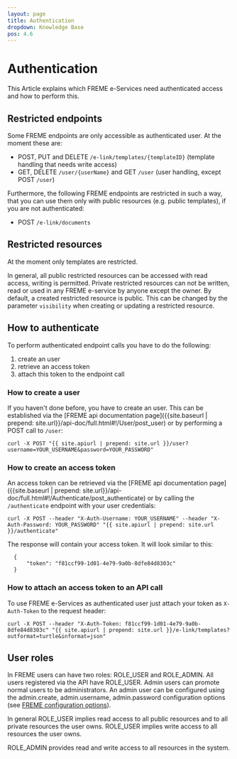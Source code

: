 ```yaml
---
layout: page
title: Authentication
dropdown: Knowledge Base
pos: 4.6
---
```


# Authentication

This Article explains which FREME e-Services need authenticated access and how to perform this.

## Restricted endpoints

Some FREME endpoints are only accessible as authenticated user. At the moment these are:

  * POST, PUT and DELETE `/e-link/templates/{templateID}` (template handling that needs write access)
  * GET, DELETE `/user/{userName}` and GET `/user` (user handling, except POST `/user`)

Furthermore, the following FREME endpoints are restricted in such a way, that you can use them only with public resources (e.g. public templates), if you are not authenticated:

  * POST `/e-link/documents`
  
## Restricted resources

At the moment only templates are restricted.

In general, all public restricted resources can be accessed with read access, writing is permitted. Private restricted resources can not be written, read or used in any FREME e-service by anyone except the owner. By default, a created restricted resource is public. This can be changed by the parameter `visibility` when creating or updating a restricted resource.

## How to authenticate

To perform authenticated endpoint calls you have to do the following:

  1. create an user
  2. retrieve an access token
  3. attach this token to the endpoint call

### How to create a user

If you haven't done before, you have to create an user. This can be established via the [FREME api documentation page]({{site.baseurl | prepend: site.url}}/api-doc/full.html#!/User/post_user) or by performing a POST call to `/user`:
  
```
curl -X POST "{{ site.apiurl | prepend: site.url }}/user?username=YOUR_USERNAME&password=YOUR_PASSWORD"
```

### How to create an access token

An access token can be retrieved via the [FREME api documentation page]({{site.baseurl | prepend: site.url}}/api-doc/full.html#!/Authenticate/post_authenticate) or by calling the `/authenticate` endpoint with your user credentials:

```
curl -X POST --header "X-Auth-Username: YOUR_USERNAME" --header "X-Auth-Password: YOUR_PASSWORD" "{{ site.apiurl | prepend: site.url }}/authenticate"
```

The response will contain your access token. It will look similar to this:

```
  {
      "token": "f81ccf99-1d01-4e79-9a0b-8dfe84d8303c"
  }
```

### How to attach an access token to an API call

To use FREME e-Services as authenticated user just attach your token as `X-Auth-Token` to the request header:

```
curl -X POST --header "X-Auth-Token: f81ccf99-1d01-4e79-9a0b-8dfe84d8303c" "{{ site.apiurl | prepend: site.url }}/e-link/templates?outformat=turtle&informat=json"
```

## User roles

In FREME users can have two roles: ROLE_USER and ROLE_ADMIN. All users registered via the API have ROLE_USER. Admin users can promote normal users to be administrators. An admin user can be configured using the admin.create, admin.username, admin.password configuration options (see [FREME configuration options](http://api-dev.freme-project.eu/doc/knowledge-base/configuration-options.html)).

In general ROLE_USER implies read access to all public resources and to all private resources the user owns. ROLE_USER implies write access to all resources the user owns.

ROLE_ADMIN provides read and write access to all resources in the system.
